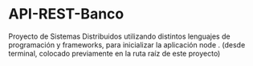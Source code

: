 # API-REST-Banco
Proyecto de Sistemas Distribuidos utilizando distintos lenguajes de programación y frameworks, para inicializar la aplicación node . (desde terminal, colocado previamente en la ruta raíz de este proyecto)
